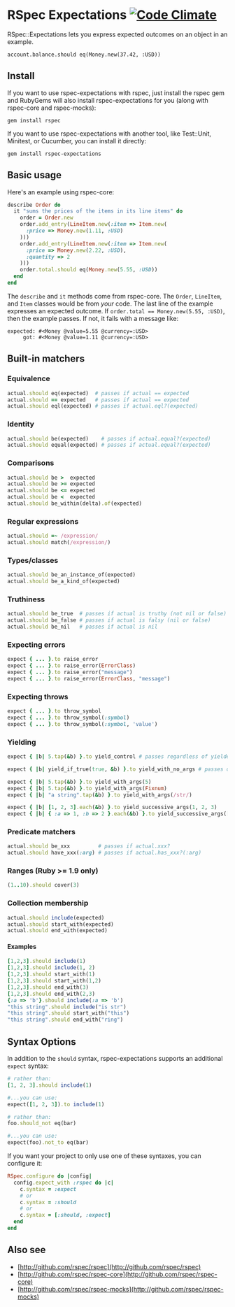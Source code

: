 # RSpec Expectations [![Code Climate](https://codeclimate.com/badge.png)](https://codeclimate.com/github/rspec/rspec-expectations)

RSpec::Expectations lets you express expected outcomes on an object in an
example.

    account.balance.should eq(Money.new(37.42, :USD))

## Install

If you want to use rspec-expectations with rspec, just install the rspec gem
and RubyGems will also install rspec-expectations for you (along with
rspec-core and rspec-mocks):

    gem install rspec

If you want to use rspec-expectations with another tool, like Test::Unit,
Minitest, or Cucumber, you can install it directly:

    gem install rspec-expectations

## Basic usage

Here's an example using rspec-core:

```ruby
describe Order do
  it "sums the prices of the items in its line items" do
    order = Order.new
    order.add_entry(LineItem.new(:item => Item.new(
      :price => Money.new(1.11, :USD)
    )))
    order.add_entry(LineItem.new(:item => Item.new(
      :price => Money.new(2.22, :USD),
      :quantity => 2
    )))
    order.total.should eq(Money.new(5.55, :USD))
  end
end
```

The `describe` and `it` methods come from rspec-core.  The `Order`, `LineItem`,
and `Item` classes would be from _your_ code. The last line of the example
expresses an expected outcome. If `order.total == Money.new(5.55, :USD)`, then
the example passes. If not, it fails with a message like:

    expected: #<Money @value=5.55 @currency=:USD>
         got: #<Money @value=1.11 @currency=:USD>

## Built-in matchers

### Equivalence

```ruby
actual.should eq(expected)  # passes if actual == expected
actual.should == expected   # passes if actual == expected
actual.should eql(expected) # passes if actual.eql?(expected)
```

### Identity

```ruby
actual.should be(expected)    # passes if actual.equal?(expected)
actual.should equal(expected) # passes if actual.equal?(expected)
```

### Comparisons

```ruby
actual.should be >  expected
actual.should be >= expected
actual.should be <= expected
actual.should be <  expected
actual.should be_within(delta).of(expected)
```

### Regular expressions

```ruby
actual.should =~ /expression/
actual.should match(/expression/)
```

### Types/classes

```ruby
actual.should be_an_instance_of(expected)
actual.should be_a_kind_of(expected)
```

### Truthiness

```ruby
actual.should be_true  # passes if actual is truthy (not nil or false)
actual.should be_false # passes if actual is falsy (nil or false)
actual.should be_nil   # passes if actual is nil
```

### Expecting errors

```ruby
expect { ... }.to raise_error
expect { ... }.to raise_error(ErrorClass)
expect { ... }.to raise_error("message")
expect { ... }.to raise_error(ErrorClass, "message")
```

### Expecting throws

```ruby
expect { ... }.to throw_symbol
expect { ... }.to throw_symbol(:symbol)
expect { ... }.to throw_symbol(:symbol, 'value')
```

### Yielding

```ruby
expect { |b| 5.tap(&b) }.to yield_control # passes regardless of yielded args

expect { |b| yield_if_true(true, &b) }.to yield_with_no_args # passes only if no args are yielded

expect { |b| 5.tap(&b) }.to yield_with_args(5)
expect { |b| 5.tap(&b) }.to yield_with_args(Fixnum)
expect { |b| "a string".tap(&b) }.to yield_with_args(/str/)

expect { |b| [1, 2, 3].each(&b) }.to yield_successive_args(1, 2, 3)
expect { |b| { :a => 1, :b => 2 }.each(&b) }.to yield_successive_args([:a, 1], [:b, 2])
```

### Predicate matchers

```ruby
actual.should be_xxx         # passes if actual.xxx?
actual.should have_xxx(:arg) # passes if actual.has_xxx?(:arg)
```

### Ranges (Ruby >= 1.9 only)

```ruby
(1..10).should cover(3)
```

### Collection membership

```ruby
actual.should include(expected)
actual.should start_with(expected)
actual.should end_with(expected)
```

#### Examples

```ruby
[1,2,3].should include(1)
[1,2,3].should include(1, 2)
[1,2,3].should start_with(1)
[1,2,3].should start_with(1,2)
[1,2,3].should end_with(3)
[1,2,3].should end_with(2,3)
{:a => 'b'}.should include(:a => 'b')
"this string".should include("is str")
"this string".should start_with("this")
"this string".should end_with("ring")
```

## Syntax Options

In addition to the `should` syntax, rspec-expectations supports
an additional `expect` syntax:

```ruby
# rather than:
[1, 2, 3].should include(1)

#...you can use:
expect([1, 2, 3]).to include(1)

# rather than:
foo.should_not eq(bar)

#...you can use:
expect(foo).not_to eq(bar)
```

If you want your project to only use one of these syntaxes, you can
configure it:

```ruby
RSpec.configure do |config|
  config.expect_with :rspec do |c|
    c.syntax = :expect
    # or
    c.syntax = :should
    # or
    c.syntax = [:should, :expect]
  end
end
```

## Also see

* [http://github.com/rspec/rspec](http://github.com/rspec/rspec)
* [http://github.com/rspec/rspec-core](http://github.com/rspec/rspec-core)
* [http://github.com/rspec/rspec-mocks](http://github.com/rspec/rspec-mocks)
